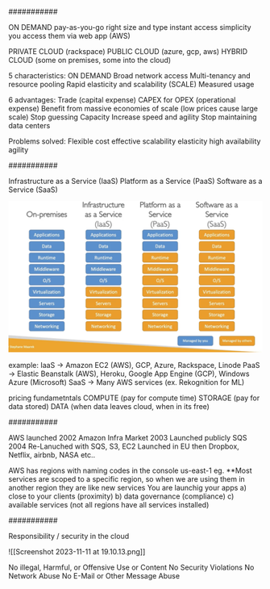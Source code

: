 ###########

ON DEMAND
pay-as-you-go
right size and type
instant access
simplicity
you access them via web app (AWS)

PRIVATE CLOUD (rackspace)
PUBLIC CLOUD (azure, gcp, aws)
HYBRID CLOUD (some on premises, some into the cloud)

5 characteristics:
ON DEMAND
Broad network access
Multi-tenancy and resource pooling
Rapid elasticity and scalability (SCALE)
Measured usage

6 advantages:
Trade (capital expense) CAPEX for OPEX (operational expense)
Benefit from massive economies of scale (low prices cause large scale)
Stop guessing Capacity
Increase speed and agility
Stop maintaining data centers

Problems solved:
Flexible
cost effective
scalability
elasticity
high availability
agility

###########

Infrastructure as a Service (IaaS)
Platform as a Service (PaaS)
Software as a Service (SaaS)

![alt text](iaas-paas-saas.png)


example:
IaaS -> Amazon EC2 (AWS), GCP, Azure, Rackspace, Linode
PaaS -> Elastic Beanstalk (AWS), Heroku, Google App Engine (GCP), Windows Azure (Microsoft)
SaaS  -> Many AWS services (ex. Rekognition for ML)

pricing fundametntals
COMPUTE (pay for compute time)
STORAGE (pay for data stored)
DATA (when data leaves cloud, when in its free)

###########

AWS launched 2002
Amazon Infra Market 2003
Launched publicly SQS 2004
Re-Lanuched with SQS, S3, EC2
Launched in EU 
then Dropbox, Netflix, airbnb, NASA etc..

AWS has regions with naming codes in the console
us-east-1 eg.
**Most services are scoped to a specific region, so when we are using them in another region they are like new services
You are launchig your apps 
a) close to your clients (proximity)
b) data governance (compliance)
c) available services (not all regions have all services installed)


###########

Responsibility / security in the cloud

![[Screenshot 2023-11-11 at 19.10.13.png]]


No illegal, Harmful, or Offensive Use or Content
No Security Violations
No Network Abuse
No E-Mail or Other Message Abuse
